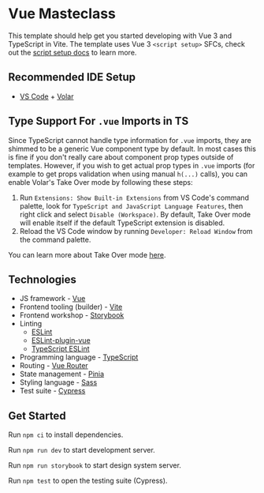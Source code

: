 # Vue Masteclass

This template should help get you started developing with Vue 3 and TypeScript in Vite. The template uses Vue 3 `<script setup>` SFCs, check out the [script setup docs](https://v3.vuejs.org/api/sfc-script-setup.html#sfc-script-setup) to learn more.

## Recommended IDE Setup

- [VS Code](https://code.visualstudio.com/) + [Volar](https://marketplace.visualstudio.com/items?itemName=Vue.volar)

## Type Support For `.vue` Imports in TS

Since TypeScript cannot handle type information for `.vue` imports, they are shimmed to be a generic Vue component type by default. In most cases this is fine if you don't really care about component prop types outside of templates. However, if you wish to get actual prop types in `.vue` imports (for example to get props validation when using manual `h(...)` calls), you can enable Volar's Take Over mode by following these steps:

1. Run `Extensions: Show Built-in Extensions` from VS Code's command palette, look for `TypeScript and JavaScript Language Features`, then right click and select `Disable (Workspace)`. By default, Take Over mode will enable itself if the default TypeScript extension is disabled.
2. Reload the VS Code window by running `Developer: Reload Window` from the command palette.

You can learn more about Take Over mode [here](https://github.com/johnsoncodehk/volar/discussions/471).

## Technologies

- JS framework - [Vue](https://vuejs.org/)
- Frontend tooling (builder) - [Vite](https://vitejs.dev/)
- Frontend workshop - [Storybook](https://storybook.js.org/)
- Linting
	- [ESLint](https://eslint.org/)
	- [ESLint-plugin-vue](https://eslint.vuejs.org/)
	- [TypeScript ESLint](https://typescript-eslint.io/)
- Programming language - [TypeScript](https://www.typescriptlang.org/)
- Routing - [Vue Router](https://router.vuejs.org/)
- State management - [Pinia](https://pinia.vuejs.org/)
- Styling language - [Sass](https://sass-lang.com/)
- Test suite - [Cypress](https://www.cypress.io/)

## Get Started

Run `npm ci` to install dependencies.

Run `npm run dev` to start development server.

Run `npm run storybook` to start design system server.

Run `npm test` to open the testing suite (Cypress).
